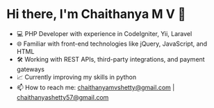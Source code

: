 # Hi there, I'm Chaithanya M V 👋

- 💻 PHP Developer with experience in CodeIgniter, Yii, Laravel
- 🌐 Familiar with front-end technologies like jQuery, JavaScript, and HTML
- 🛠️ Working with REST APIs, third-party integrations, and payment gateways
- 📈 Currently improving my skills in python 
- 📫 How to reach me: chaithanyamvshetty@gmail.com | chaithanyashetty57@gmail.com
